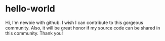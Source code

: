 # hello-world
Hi, I'm newbie with github.
I wish I can contribute to this gorgeous community.
Also, it will be great honor if my source code can be shared in this community.
Thank you!
